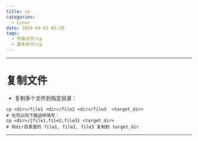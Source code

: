 ```yaml
---
title: cp
categories:
  - Linux
date: 2024-04-02 05:20
tags:
  - 传输文件/cp
  - 基本命令/cp
---
```


---
# 复制文件

- 复制多个文件到指定目录：

```shell
cp <dir>/file1 <dir>/file2 <dir>/file3  <target_dir>
# 也可以向下面这样简写：
cp <dir>/{file1,file2,file3} <target_dir>
# 将dir目录里的 file1, file2, file3 复制到 target_dir
```




---
